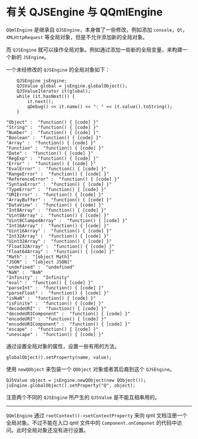 # 有关 QJSEngine 与 QQmlEngine

`QQmlEngine` 是继承自 `QJSEngine`，本身做了一些修改，例如添加 `console`，`Qt`，`XMLHttpRequest` 等全局对象，但是不允许添加新的全局对象。

而 `QJSEngine` 就可以操作全局对象。例如通过添加一些新的全局变量，来构建一个新的 `JSEngine`。

一个未经修改的 `QJSEngine` 的全局对象如下：

```
    QJSEngine jsEngine;
    QJSValue global = jsEngine.globalObject();
    QJSValueIterator it(global);
    while (it.hasNext()) {
        it.next();
        qDebug() << it.name() << ": " << it.value().toString();
    }

"Object" :  "function() { [code] }"
"String" :  "function() { [code] }"
"Number" :  "function() { [code] }"
"Boolean" :  "function() { [code] }"
"Array" :  "function() { [code] }"
"Function" :  "function() { [code] }"
"Date" :  "function() { [code] }"
"RegExp" :  "function() { [code] }"
"Error" :  "function() { [code] }"
"EvalError" :  "function() { [code] }"
"RangeError" :  "function() { [code] }"
"ReferenceError" :  "function() { [code] }"
"SyntaxError" :  "function() { [code] }"
"TypeError" :  "function() { [code] }"
"URIError" :  "function() { [code] }"
"ArrayBuffer" :  "function() { [code] }"
"DataView" :  "function() { [code] }"
"Int8Array" :  "function() { [code] }"
"Uint8Array" :  "function() { [code] }"
"Uint8ClampedArray" :  "function() { [code] }"
"Int16Array" :  "function() { [code] }"
"Uint16Array" :  "function() { [code] }"
"Int32Array" :  "function() { [code] }"
"Uint32Array" :  "function() { [code] }"
"Float32Array" :  "function() { [code] }"
"Float64Array" :  "function() { [code] }"
"Math" :  "[object Math]"
"JSON" :  "[object JSON]"
"undefined" :  "undefined"
"NaN" :  "NaN"
"Infinity" :  "Infinity"
"eval" :  "function() { [code] }"
"parseInt" :  "function() { [code] }"
"parseFloat" :  "function() { [code] }"
"isNaN" :  "function() { [code] }"
"isFinite" :  "function() { [code] }"
"decodeURI" :  "function() { [code] }"
"decodeURIComponent" :  "function() { [code] }"
"encodeURI" :  "function() { [code] }"
"encodeURIComponent" :  "function() { [code] }"
"escape" :  "function() { [code] }"
"unescape" :  "function() { [code] }"
```

通过设置全局对象的属性，设置一些有用的方法。

```
globalObject().setProperty(name, value);
```

使用 `newQObject` 来包装一个 `QObject` 对象或者其后裔到这个 `QJSEngine`。

```
QJSValue object = jsEngine.newQObject(new QObject());
jsEngine.globalObject().setProperty("Q", object);
```

注意两个不同的 `QJSEngine` 所产生的 `QJSValue` 是不能互相串用的。

---

`QQmlEngine` 通过 `rootContext()->setContextProperty`  来向 qml 文档注册一个全局对象。不过不能在入口 qml 文件中的 `Component.onComponet` 的代码中访问。此时全局对象还没有进行设置。